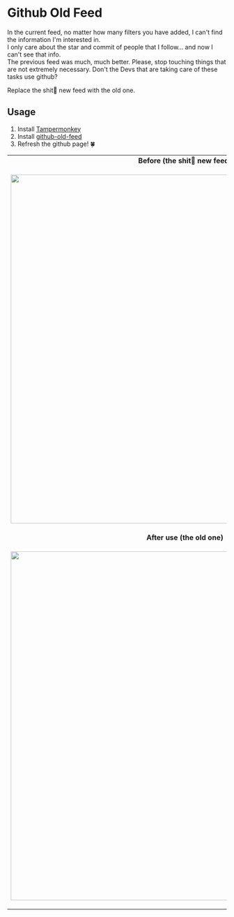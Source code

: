 # Github Old Feed

In the current feed, no matter how many filters you have added, I can't find the information I'm interested in.  
I only care about the star and commit of people that I follow... and now I can't see that info.  
The previous feed was much, much better. Please, stop touching things that are not extremely necessary. Don't the Devs that are taking care of these tasks use github?

Replace the shit💩 new feed with the old one.

## Usage

1. Install [Tampermonkey](https://chrome.google.com/webstore/detail/tampermonkey/dhdgffkkebhmkfjojejmpbldmpobfkfo)
2. Install [github-old-feed](https://greasyfork.org/zh-CN/scripts/474728-github-old-feed)
3. Refresh the github page! 🍀

<table>
  <tr><td width="50%" align="center"><b>Before (the shit💩 new feed)</b></td></tr>
  <tr>
     <td>
        <p align="center">
             <img width="800" align="center" src="https://assets.fedtop.com/picbed/1694066442147.jpg"/>
        </p>
     </td>
  </tr>
  <tr><td width="50%" align="center"><b>After use (the old one)</b></td></tr>
  <tr>
     <td>
        <p align="center">
             <img width="800" align="center" src="https://assets.fedtop.com/picbed/1694066437621.jpg"/>
        </p>
     </td>
  </tr>
</table>
